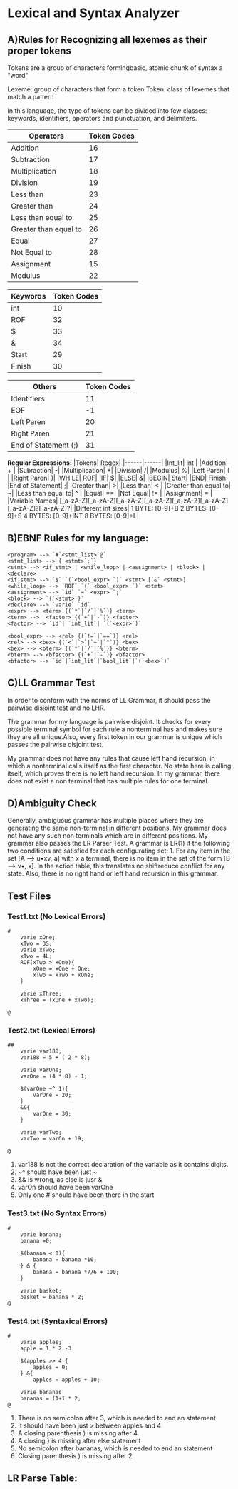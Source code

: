 # Lexical and Syntax Analyzer 



## A)Rules for Recognizing all lexemes as their proper tokens

Tokens are a group of characters formingbasic, atomic chunk of syntax a "word"

Lexeme: group of characters that form a token
Token: class of lexemes that match a pattern

In this language, the type of tokens can be divided into few classes: keywords, identifiers, operators and punctuation, and delimiters.

|Operators | Token Codes |
| ---------|-------------|
| Addition |  16
| Subtraction| 17        |
| Multiplication| 18      |
| Division | 19 |
| Less than | 23 |
| Greater than | 24 |
| Less than equal to | 25 |
| Greater than equal to | 26 |
| Equal | 27 |
| Not Equal to |28 |
| Assignment | 15 |
| Modulus | 22 |

|Keywords| Token Codes|
|--------|------------|
|int| 10
|ROF| 32|
|$| 33|
|&| 34|
|Start| 29|
|Finish| 30|

|Others|Token Codes|
|------|-----------|
|Identifiers| 11|
|EOF| -1|
|Left Paren| 20|
|Right Paren| 21|
|End of Statement (;)| 31|

**Regular Expressions:**
|Tokens| Regex|
|------|------|
|Int_lit| int |
|Addition| + |
|Subraction| -|
|Multiplication| *|
|Division| /|
|Modulus| %|
|Left Paren| ( |
|Right Paren| )|
|WHILE| ROF|
|IF| $|
|ELSE| &|
|BEGIN| Start|
|END| Finish|
|End of Statement| ;|
|Greater than| >|
|Less than| < |
|Greater than equal to| ~|
|Less than equal to| ^ |
|Equal| ==|
|Not Equal| != |
|Assignment| = |
|Variable Names| [_a-zA-Z][_a-zA-Z][_a-zA-Z][_a-zA-Z][_a-zA-Z][_a-zA-Z][_a-zA-Z]?[_a-zA-Z]?|
|Different int sizes| 1 BYTE: [0-9]+B   2 BYTES: [0-9]+S   4 BYTES: [0-9]+INT   8 BYTES: [0-9]+L|





## B)EBNF Rules for my language:

````
<program> --> `#`<stmt_list>`@`
<stmt_list> --> { <stmt>`;`}
<stmt> --> <if_stmt> | <while_loop> | <assignment> | <block> |  <declare> 
<if_stmt> --> `$` `(`<bool_expr> `)` <stmt> [`&` <stmt>]
<while_loop> --> `ROF` `(` <bool_expr> `)` <stmt>
<assignment> --> `id` `=` <expr> `;`
<block> --> `{`<stmt>`}`
<declare> --> `varie` `id` 
<expr> --> <term> {(`*`|`/`|`%`)} <term>
<term> -->  <factor> {(`+`|`-`)} <factor>
<factor> --> `id`| `int_lit`| `(`<expr>`)`

<bool_expr> --> <rel> {(`!=`|`==`)} <rel>
<rel> --> <bex> {(`<`|`>`|`~`|`^`)} <bex>
<bex> --> <bterm> {(`*`|`/`|`%`)} <bterm>
<bterm> --> <bfactor> {(`+`|`-`)} <bfactor>
<bfactor> --> `id`|`int_lit`|`bool_lit`|`(`<bex>`)`

````


## C)LL Grammar Test

In order to conform with the norms of LL Grammar, it should pass the pairwise disjoint test and no LHR.

The grammar for my language is pairwise disjoint. It checks for every possible terminal symbol for each rule a
nonterminal has and makes sure they are all unique.Also, every first token in our grammar is unique which passes the pairwise disjoint test.

My grammar does not have any rules that cause left hand recursion, in which a nonterminal calls itself as the first character. No state here is calling itself, which proves there is no left hand recursion. In my grammar, there does not exist a non terminal that has multiple rules for one terminal. 

## D)Ambiguity Check 

Generally, ambiguous grammar has multiple places where they are generating the same non-terminal in different positions. My grammar does not have any such non terminals which are in different positions. My grammar also passes the LR Parser Test. A grammar is LR(1) if the following two conditions are satisfied for each configurating set: 1. For any item in the set [A –> u•xv, a] with x a terminal, there is no item in the set of the form [B –> v•, x]. In the action table, this translates no shiftreduce conflict for any state. Also, there is no right hand or left hand recursion in this grammar.

## Test Files

### Test1.txt (No Lexical Errors)

````
# 
    varie xOne;
    xTwo = 3S;
    varie xTwo;
    xTwo = 4L;
    ROF(xTwo > xOne){
        xOne = xOne + One;
        xTwo = xTwo + xOne;
    }

    varie xThree;
    xThree = (xOne + xTwo);

@
````
### Test2.txt (Lexical Errors)

````
##
    varie var188;
    var188 = 5 + ( 2 * 8);

    varie varOne;
    varOne = (4 * 8) + 1;

    $(varOne ~^ 1){
        varOne = 20;
    } 
    &&{
        varOne = 30;
    }

    varie varTwo;
    varTwo = varOn + 19;

@
````
1) var188 is not the correct declaration of the variable as it contains digits.
2) ~^ should have been just ~ 
3) && is wrong, as else is jusr &
4) varOn should have been varOne
5) Only one # should have been there in the start 

### Test3.txt (No Syntax Errors)
````
#
    varie banana;
    banana =0;

    $(banana < 0){
        banana = banana *10;
    } & {
        banana = banana *7/6 + 100;
    }

    varie basket;
    basket = banana * 2;
@
````
### Test4.txt (Syntaxical Errors)
````
#
    varie apples;
    apple = 1 * 2 -3

    $(apples >> 4 {
        apples = 0;
    } &{
        apples = apples + 10;

    varie bananas
    bananas = (1+1 * 2;
@
````
1) There is no semicolon after 3, which is needed to end an statement
2) It should have been just > between apples and 4
3) A closing parenthesis ) is missing after 4
4) A closing } is missing after else statement
5) No semicolon after bananas,  which is needed to end an statement
6) Closing parenthesis ) is missing after 2


## **LR Parse Table**:

